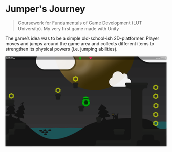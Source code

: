 # Jumper's Journey
> Coursework for Fundamentals of Game Development (LUT University).
> My very first game made with Unity

The game’s idea was to be a simple old-school-ish 2D-platformer. Player moves and jumps around the game area and collects different items to strengthen its physical powers (i.e. jumping abilities).

![JumpersJourney](https://github.com/WeceW/jumpers-journey/blob/master/screenshot.png)
